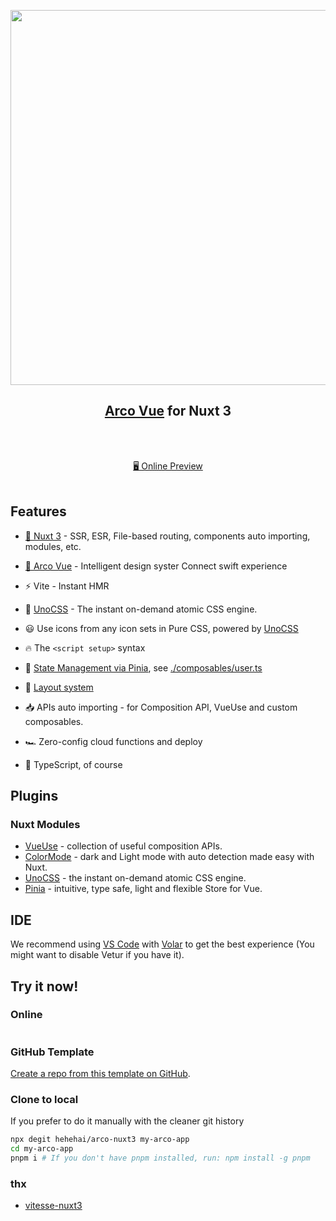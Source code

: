 <p align="center">
<img src="https://user-images.githubusercontent.com/12692552/170270739-04cc139d-6379-4241-b55e-9063633429cd.png" width="600"/>
</p>

<h2 align="center">
<a href="https://arco.design">Arco Vue</a> for Nuxt 3
</h2><br>

<p align="center">
<br>
<a href="https://arco-nuxt3.netlify.app/">🖥 Online Preview</a>
<br><br>
<a href="https://stackblitz.com/github/hehehai/arco-nuxt3"><img src="https://developer.stackblitz.com/img/open_in_stackblitz.svg" alt=""></a>
</p>

## Features

- [💚 Nuxt 3](https://v3.nuxtjs.org) - SSR, ESR, File-based routing, components auto importing, modules, etc.

- [🥰 Arco Vue](https://arco.design) - Intelligent design syster Connect swift experience

- ⚡️ Vite - Instant HMR

- 🎨 [UnoCSS](https://github.com/antfu/unocss) - The instant on-demand atomic CSS engine.

- 😃 Use icons from any icon sets in Pure CSS, powered by [UnoCSS](https://github.com/antfu/unocss)

- 🔥 The `<script setup>` syntax

- 🍍 [State Management via Pinia](https://pinia.esm.dev), see [./composables/user.ts](./composables/user.ts)

- 📑 [Layout system](./layouts)

- 📥 APIs auto importing - for Composition API, VueUse and custom composables.

- 🏎 Zero-config cloud functions and deploy

- 🦾 TypeScript, of course

## Plugins

### Nuxt Modules

- [VueUse](https://github.com/vueuse/vueuse) - collection of useful composition APIs.
- [ColorMode](https://github.com/nuxt-community/color-mode-module) - dark and Light mode with auto detection made easy with Nuxt.
- [UnoCSS](https://github.com/antfu/unocss) - the instant on-demand atomic CSS engine.
- [Pinia](https://pinia.esm.dev/) - intuitive, type safe, light and flexible Store for Vue.

## IDE

We recommend using [VS Code](https://code.visualstudio.com/) with [Volar](https://github.com/johnsoncodehk/volar) to get the best experience (You might want to disable Vetur if you have it).

## Try it now!

### Online

<a href="https://stackblitz.com/github/heheai/arco-nuxt3"><img src="https://developer.stackblitz.com/img/open_in_stackblitz.svg" alt=""></a>

### GitHub Template

[Create a repo from this template on GitHub](https://github.com/hehehai/arco-nuxt3/generate).

### Clone to local

If you prefer to do it manually with the cleaner git history

```bash
npx degit hehehai/arco-nuxt3 my-arco-app
cd my-arco-app
pnpm i # If you don't have pnpm installed, run: npm install -g pnpm
```

### thx

- [vitesse-nuxt3](https://github.com/antfu/vitesse-nuxt3)
